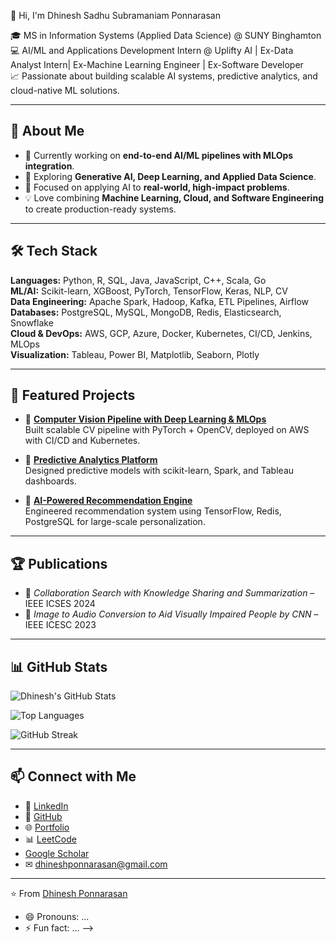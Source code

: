 👋 Hi, I'm Dhinesh Sadhu Subramaniam Ponnarasan  

🎓 MS in Information Systems (Applied Data Science) @ SUNY Binghamton 
💻 AI/ML and Applications Development Intern @ Uplifty AI | Ex-Data Analyst Intern| Ex-Machine Learning Engineer | Ex-Software Developer  
📈 Passionate about building scalable AI systems, predictive analytics, and cloud-native ML solutions.  

---

## 🚀 About Me
- 🔭 Currently working on **end-to-end AI/ML pipelines with MLOps integration**.  
- 🌱 Exploring **Generative AI, Deep Learning, and Applied Data Science**.  
- 🎯 Focused on applying AI to **real-world, high-impact problems**.  
- 💡 Love combining **Machine Learning, Cloud, and Software Engineering** to create production-ready systems.  

---

## 🛠️ Tech Stack
**Languages:** Python, R, SQL, Java, JavaScript, C++, Scala, Go  
**ML/AI:** Scikit-learn, XGBoost, PyTorch, TensorFlow, Keras, NLP, CV  
**Data Engineering:** Apache Spark, Hadoop, Kafka, ETL Pipelines, Airflow  
**Databases:** PostgreSQL, MySQL, MongoDB, Redis, Elasticsearch, Snowflake  
**Cloud & DevOps:** AWS, GCP, Azure, Docker, Kubernetes, CI/CD, Jenkins, MLOps  
**Visualization:** Tableau, Power BI, Matplotlib, Seaborn, Plotly  

---

## 📌 Featured Projects
- 🔹 **[Computer Vision Pipeline with Deep Learning & MLOps](#)**  
  Built scalable CV pipeline with PyTorch + OpenCV, deployed on AWS with CI/CD and Kubernetes.  

- 🔹 **[Predictive Analytics Platform](#)**  
  Designed predictive models with scikit-learn, Spark, and Tableau dashboards.  

- 🔹 **[AI-Powered Recommendation Engine](#)**  
  Engineered recommendation system using TensorFlow, Redis, PostgreSQL for large-scale personalization.  

---

## 🏆 Publications
- 📄 *Collaboration Search with Knowledge Sharing and Summarization* – IEEE ICSES 2024  
- 📄 *Image to Audio Conversion to Aid Visually Impaired People by CNN* – IEEE ICESC 2023  

---
## 📊 GitHub Stats

![Dhinesh's GitHub Stats](https://github-readme-stats.vercel.app/api?username=DhineshPonnarasan&show_icons=true&theme=radical)

![Top Languages](https://github-readme-stats.vercel.app/api/top-langs/?username=DhineshPonnarasan&layout=compact&theme=radical)

![GitHub Streak](https://github-readme-streak-stats.herokuapp.com/?user=DhineshPonnarasan&theme=radical)

---

## 📫 Connect with Me
- 💼 [LinkedIn](https://www.linkedin.com/in/dhinesh-s-p)  
- 🐙 [GitHub](https://github.com/DhineshPonnarasan)  
- 🌐 [Portfolio](https://dhinesh-portfoilo.vercel.app/)  
- 📊 [LeetCode](https://leetcode.com/u/Dhinesh_Ponnarasan/)  
-  [Google Scholar](https://scholar.google.com/citations?view_op=list_works&hl=en&hl=en&user=O5o69CgAAAAJ&sortby=pubdate)  
- ✉ dhineshponnarasan@gmail.com   


---

⭐️ From [Dhinesh Ponnarasan](#)

- 😄 Pronouns: ...
- ⚡ Fun fact: ...
-->
